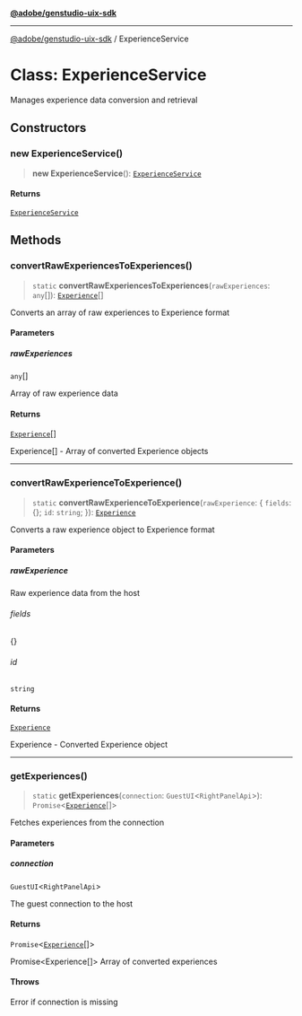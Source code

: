 [**@adobe/genstudio-uix-sdk**](../README.md)

***

[@adobe/genstudio-uix-sdk](../globals.md) / ExperienceService

# Class: ExperienceService

Manages experience data conversion and retrieval

## Constructors

### new ExperienceService()

> **new ExperienceService**(): [`ExperienceService`](ExperienceService.md)

#### Returns

[`ExperienceService`](ExperienceService.md)

## Methods

### convertRawExperiencesToExperiences()

> `static` **convertRawExperiencesToExperiences**(`rawExperiences`: `any`[]): [`Experience`](../interfaces/Experience.md)[]

Converts an array of raw experiences to Experience format

#### Parameters

##### rawExperiences

`any`[]

Array of raw experience data

#### Returns

[`Experience`](../interfaces/Experience.md)[]

Experience[] - Array of converted Experience objects

***

### convertRawExperienceToExperience()

> `static` **convertRawExperienceToExperience**(`rawExperience`: \{ `fields`: \{\}; `id`: `string`; \}): [`Experience`](../interfaces/Experience.md)

Converts a raw experience object to Experience format

#### Parameters

##### rawExperience

Raw experience data from the host

###### fields

\{\}

###### id

`string`

#### Returns

[`Experience`](../interfaces/Experience.md)

Experience - Converted Experience object

***

### getExperiences()

> `static` **getExperiences**(`connection`: `GuestUI`\<`RightPanelApi`\>): `Promise`\<[`Experience`](../interfaces/Experience.md)[]\>

Fetches experiences from the connection

#### Parameters

##### connection

`GuestUI`\<`RightPanelApi`\>

The guest connection to the host

#### Returns

`Promise`\<[`Experience`](../interfaces/Experience.md)[]\>

Promise<Experience[]> Array of converted experiences

#### Throws

Error if connection is missing
